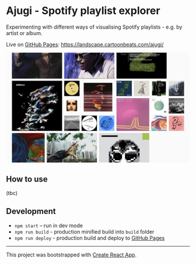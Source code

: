 # Ajugi - Spotify playlist explorer

Experimenting with different ways of visualising Spotify playlists - e.g. by artist or album.

Live on [GitHub Pages](https://pages.github.com): https://landscape.cartoonbeats.com/ajugi/

<a href="https://landscape.cartoonbeats.com/ajugi/">![screenshot](doc/screenshot.png)</a>

## How to use

(tbc)

## Development

- `npm start` – run in dev mode
- `npm run build` - production minified build into `build` folder
- `npm run deploy` - production build and deploy to [GitHub Pages](https://pages.github.com)

---

This project was bootstrapped with [Create React App](https://github.com/facebook/create-react-app).

